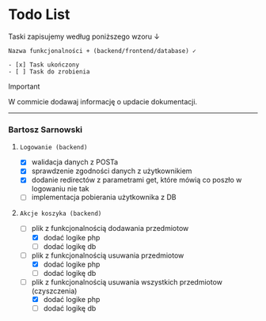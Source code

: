 # Todo List

Taski zapisujemy według poniższego wzoru ↓

```
Nazwa funkcjonalności + (backend/frontend/database) ✓

- [x] Task ukończony
- [ ] Task do zrobienia
```

> [!IMPORTANT]
> W commicie dodawaj informację o updacie dokumentacji.

---

### Bartosz Sarnowski

1. `Logowanie (backend)`

    - [x] walidacja danych z POSTa
    - [x] sprawdzenie zgodności danych z użytkownikiem
    - [x] dodanie redirectów z parametrami get, które mówią co poszło w logowaniu nie tak
    - [ ] implementacja pobierania użytkownika z DB

2. `Akcje koszyka (backend)`

    - [ ] plik z funkcjonalnością dodawania przedmiotow
        - [x] dodać logike php
        - [ ] dodać logikę db
    - [ ] plik z funkcjonalnością usuwania przedmiotow
        - [x] dodać logike php
        - [ ] dodać logikę db
    - [ ] plik z funkcjonalnością usuwania wszystkich przedmiotow (czyszczenia)
        - [x] dodać logike php
        - [ ] dodać logikę db
